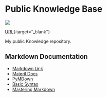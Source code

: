 # Public Knowledge Base

[![](https://img.shields.io/github/workflow/status/ivankatliarchuk/knowledge-base/github-pages-deploy/master)](https://github.com/ivankatliarchuk/knowledge-base/actions?query=is%3Acompleted)

[URL][base-url]{:target="_blank"}

My public Knowledge repository.


## Markdown Documentation

- [Markdown Link](https://daringfireball.net/projects/markdown/syntax#link)
- [Materil Docs](https://squidfunk.github.io/mkdocs-material/reference/lists/)
- [PyMDown](https://facelessuser.github.io/pymdown-extensions)
- [Basic Syntax](https://www.markdownguide.org/basic-syntax/)
- [Mastering Markdown](https://guides.github.com/features/mastering-markdown/)

[base-url]: https://ivankatliarchuk.github.io/knowledge-base
